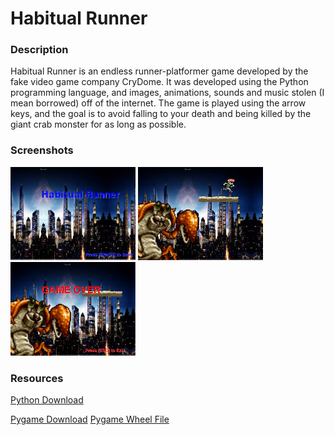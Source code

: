 <h1>Habitual Runner</h1>
<h3>Description</h3>
<p>
    Habitual Runner is an endless runner-platformer game developed by the fake video game company CryDome. It was developed using the Python programming language, and images, animations, sounds and music stolen (I mean borrowed) off of the internet. The game is played using the arrow keys, and the goal is to avoid falling to your death and being killed by the giant crab monster for as long as possible.
<p>    
<h3>Screenshots</h3>
<img src="https://github.com/CryoDome/HabitualRunner/blob/master/yalikegames/title.png" width="200px">
<img src="https://github.com/CryoDome/HabitualRunner/blob/master/yalikegames/playing.png" width="200px">
<img src="https://github.com/CryoDome/HabitualRunner/blob/master/yalikegames/gameover.png" width="200px">
<h3>Resources</h3>
<a href="https://www.python.org/downloads/"> Python Download</a>

<a href="http://www.pygame.org/download.shtml"> Pygame Download</a>
<a href="http://www.lfd.uci.edu/~gohlke/pythonlibs/#pygame"> Pygame Wheel File</a>
